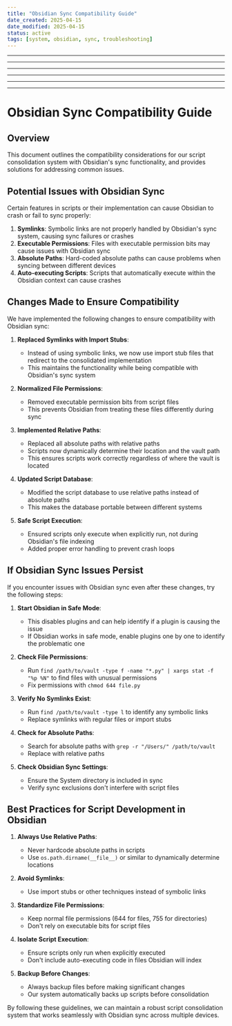 ```yaml
---
title: "Obsidian Sync Compatibility Guide"
date_created: 2025-04-15
date_modified: 2025-04-15
status: active
tags: [system, obsidian, sync, troubleshooting]
---
```


---

---

---

---

---

---

# Obsidian Sync Compatibility Guide

## Overview

This document outlines the compatibility considerations for our script consolidation system with Obsidian's sync functionality, and provides solutions for addressing common issues.

## Potential Issues with Obsidian Sync

Certain features in scripts or their implementation can cause Obsidian to crash or fail to sync properly:

1. **Symlinks**: Symbolic links are not properly handled by Obsidian's sync system, causing sync failures or crashes
2. **Executable Permissions**: Files with executable permission bits may cause issues with Obsidian sync
3. **Absolute Paths**: Hard-coded absolute paths can cause problems when syncing between different devices
4. **Auto-executing Scripts**: Scripts that automatically execute within the Obsidian context can cause crashes

## Changes Made to Ensure Compatibility

We have implemented the following changes to ensure compatibility with Obsidian sync:

1. **Replaced Symlinks with Import Stubs**: 
   - Instead of using symbolic links, we now use import stub files that redirect to the consolidated implementation
   - This maintains the functionality while being compatible with Obsidian's sync system

2. **Normalized File Permissions**:
   - Removed executable permission bits from script files
   - This prevents Obsidian from treating these files differently during sync

3. **Implemented Relative Paths**:
   - Replaced all absolute paths with relative paths
   - Scripts now dynamically determine their location and the vault path
   - This ensures scripts work correctly regardless of where the vault is located

4. **Updated Script Database**:
   - Modified the script database to use relative paths instead of absolute paths
   - This makes the database portable between different systems

5. **Safe Script Execution**:
   - Ensured scripts only execute when explicitly run, not during Obsidian's file indexing
   - Added proper error handling to prevent crash loops

## If Obsidian Sync Issues Persist

If you encounter issues with Obsidian sync even after these changes, try the following steps:

1. **Start Obsidian in Safe Mode**:
   - This disables plugins and can help identify if a plugin is causing the issue
   - If Obsidian works in safe mode, enable plugins one by one to identify the problematic one

2. **Check File Permissions**:
   - Run `find /path/to/vault -type f -name "*.py" | xargs stat -f "%p %N"` to find files with unusual permissions
   - Fix permissions with `chmod 644 file.py`

3. **Verify No Symlinks Exist**:
   - Run `find /path/to/vault -type l` to identify any symbolic links
   - Replace symlinks with regular files or import stubs

4. **Check for Absolute Paths**:
   - Search for absolute paths with `grep -r "/Users/" /path/to/vault`
   - Replace with relative paths

5. **Check Obsidian Sync Settings**:
   - Ensure the System directory is included in sync
   - Verify sync exclusions don't interfere with script files

## Best Practices for Script Development in Obsidian

1. **Always Use Relative Paths**:
   - Never hardcode absolute paths in scripts
   - Use `os.path.dirname(__file__)` or similar to dynamically determine locations

2. **Avoid Symlinks**:
   - Use import stubs or other techniques instead of symbolic links

3. **Standardize File Permissions**:
   - Keep normal file permissions (644 for files, 755 for directories)
   - Don't rely on executable bits for script files

4. **Isolate Script Execution**:
   - Ensure scripts only run when explicitly executed
   - Don't include auto-executing code in files Obsidian will index

5. **Backup Before Changes**:
   - Always backup files before making significant changes
   - Our system automatically backs up scripts before consolidation

By following these guidelines, we can maintain a robust script consolidation system that works seamlessly with Obsidian sync across multiple devices.
